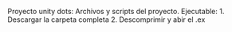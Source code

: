 Proyecto unity dots: Archivos y scripts del proyecto.
Ejecutable: 1. Descargar la carpeta completa 
            2. Descomprimir y abir el .ex
